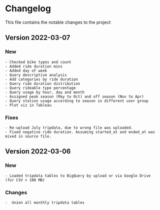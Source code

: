 # Changelog
This file contains the notable changes to the project

## Version 2022-03-07

### New
    - Checked bike types and count
    - Added ride duration mins 
    - Added day of week
    - Query descriptive analysis
    - Add categories by ride duration
    - Query ride duration distribution
    - Query rideable type percentage
    - Query usage by hour, day and month
    - Assigned peak season (May to Oct) and off season (Nov to Apr)
    - Query station usage according to season in different user group
    - Plot viz in Tableau

### Fixes
    - Re-upload July tripdata, due to wrong file was uploaded.
    - Fixed negative ride duration. Assuming started_at and ended_at was mixed in source file.

## Version 2022-03-06

### New
    - Loaded tripdata tables to BigQuery by upload or via Google Drive (for CSV > 100 MB)

### Changes
    -  Union all monthly tripdata tables

